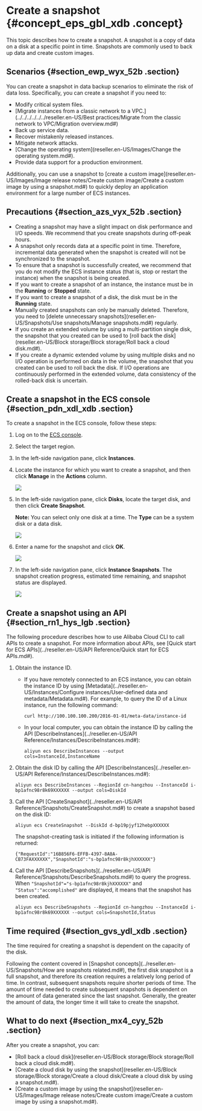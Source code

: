 # Create a snapshot {#concept_eps_gbl_xdb .concept}

This topic describes how to create a snapshot. A snapshot is a copy of data on a disk at a specific point in time. Snapshots are commonly used to back up data and create custom images.

## Scenarios {#section_ewp_wyx_52b .section}

You can create a snapshot in data backup scenarios to eliminate the risk of data loss. Specifically, you can create a snapshot if you need to:

-   Modify critical system files.
-   [Migrate instances from a classic network to a VPC.](../../../../../../reseller.en-US/Best practices/Migrate from the classic network to VPC/Migration overview.md#)
-   Back up service data.
-   Recover mistakenly released instances.
-   Mitigate network attacks.
-   [Change the operating system](reseller.en-US/Images/Change the operating system.md#).
-   Provide data support for a production environment.

Additionally, you can use a snapshot to [create a custom image](reseller.en-US/Images/Image release notes/Create custom image/Create a custom image by using a snapshot.md#) to quickly deploy an application environment for a large number of ECS instances.

## Precautions {#section_azs_vyx_52b .section}

-   Creating a snapshot may have a slight impact on disk performance and I/O speeds. We recommend that you create snapshots during off-peak hours.
-   A snapshot only records data at a specific point in time. Therefore, incremental data generated when the snapshot is created will not be synchronized to the snapshot.
-   To ensure that a snapshot is successfully created, we recommend that you do not modify the ECS instance status \(that is, stop or restart the instance\) when the snapshot is being created.
-   If you want to create a snapshot of an instance, the instance must be in the **Running** or **Stopped** state.
-   If you want to create a snapshot of a disk, the disk must be in the **Running** state.
-   Manually created snapshots can only be manually deleted. Therefore, you need to [delete unnecessary snapshots](reseller.en-US/Snapshots/Use snapshots/Manage snapshots.md#) regularly.
-   If you create an extended volume by using a multi-partition single disk, the snapshot that you created can be used to [roll back the disk](reseller.en-US/Block storage/Block storage/Roll back a cloud disk.md#).
-   If you create a dynamic extended volume by using multiple disks and no I/O operation is performed on data in the volume, the snapshot that you created can be used to roll back the disk. If I/O operations are continuously performed in the extended volume, data consistency of the rolled-back disk is uncertain.

## Create a snapshot in the ECS console {#section_pdn_xdl_xdb .section}

To create a snapshot in the ECS console, follow these steps:

1.  Log on to the [ECS console](https://partners-intl.console.aliyun.com/#/ecs).
2.  Select the target region.
3.  In the left-side navigation pane, click **Instances**.
4.  Locate the instance for which you want to create a snapshot, and then click **Manage** in the **Actions** column.

    ![](http://static-aliyun-doc.oss-cn-hangzhou.aliyuncs.com/assets/img/9687/155255161640369_en-US.png)

5.  In the left-side navigation pane, click **Disks**, locate the target disk, and then click **Create Snapshot**.

    **Note:** You can select only one disk at a time. The **Type** can be a system disk or a data disk.

    ![](http://static-aliyun-doc.oss-cn-hangzhou.aliyuncs.com/assets/img/9687/155255161640370_en-US.png)

6.  Enter a name for the snapshot and click **OK**.

    ![](http://static-aliyun-doc.oss-cn-hangzhou.aliyuncs.com/assets/img/9687/155255161640371_en-US.png)

7.  In the left-side navigation pane, click **Instance Snapshots**. The snapshot creation progress, estimated time remaining, and snapshot status are displayed.

    ![](http://static-aliyun-doc.oss-cn-hangzhou.aliyuncs.com/assets/img/9687/155255161640372_en-US.png)


## Create a snapshot using an API {#section_rn1_hys_lgb .section}

The following procedure describes how to use Alibaba Cloud CLI to call APIs to create a snapshot. For more information about APIs, see [Quick start for ECS APIs](../reseller.en-US/API Reference/Quick start for ECS APIs.md#).

1.  Obtain the instance ID.
    -   If you have remotely connected to an ECS instance, you can obtain the instance ID by using [Metadata](../reseller.en-US/Instances/Configure instances/User-defined data and metadata/Metadata.md#). For example, to query the ID of a Linux instance, run the following command:

        ```
        curl http://100.100.100.200/2016-01-01/meta-data/instance-id
        ```

    -   In your local computer, you can obtain the instance ID by calling the API [DescribeInstances](../reseller.en-US/API Reference/Instances/DescribeInstances.md#):

        ```
        aliyun ecs DescribeInstances --output cols=InstanceId,InstanceName
        ```

2.  Obtain the disk ID by calling the API [DescribeInstances](../reseller.en-US/API Reference/Instances/DescribeInstances.md#):

    ```
    aliyun ecs DescribeInstances --RegionId cn-hangzhou --InstanceId i-bp1afnc98r8k69XXXXXX --output cols=DiskId
    ```

3.  Call the API [CreateSnapshot](../reseller.en-US/API Reference/Snapshots/CreateSnapshot.md#) to create a snapshot based on the disk ID:

    ```
    aliyun ecs CreateSnapshot --DiskId d-bp19pjyf12hebpXXXXXX
    ```

    The snapshot-creating task is initiated if the following information is returned:

    ```
    {"RequestId":"16B856F6-EFFB-4397-8A8A-CB73FAXXXXXX","SnapshotId":"s-bp1afnc98r8kjhXXXXXX"}
    ```

4.  Call the API [DescribeSnapshots](../reseller.en-US/API Reference/Snapshots/DescribeSnapshots.md#) to query the progress. When `"SnapshotId"="s-bp1afnc98r8kjhXXXXXX"` and `"Status":"accomplished"` are displayed, it means that the snapshot has been created.

    ```
    aliyun ecs DescribeSnapshots --RegionId cn-hangzhou --InstanceId i-bp1afnc98r8k69XXXXXX --output cols=SnapshotId,Status
    ```


## Time required {#section_gvs_ydl_xdb .section}

The time required for creating a snapshot is dependent on the capacity of the disk.

Following the content covered in [Snapshot concepts](../reseller.en-US/Snapshots/How are snapshots related.md#), the first disk snapshot is a full snapshot, and therefore its creation requires a relatively long period of time. In contrast, subsequent snapshots require shorter periods of time. The amount of time needed to create subsequent snapshots is dependent on the amount of data generated since the last snapshot. Generally, the greater the amount of data, the longer time it will take to create the snapshot.

## What to do next {#section_mx4_cyy_52b .section}

After you create a snapshot, you can:

-   [Roll back a cloud disk](reseller.en-US/Block storage/Block storage/Roll back a cloud disk.md#).
-   [Create a cloud disk by using the snapshot](reseller.en-US/Block storage/Block storage/Create a cloud disk/Create a cloud disk by using a snapshot.md#).
-   [Create a custom image by using the snapshot](reseller.en-US/Images/Image release notes/Create custom image/Create a custom image by using a snapshot.md#).

